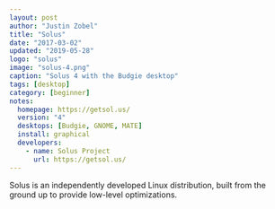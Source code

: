 ```yaml
---
layout: post
author: "Justin Zobel"
title: "Solus"
date: "2017-03-02"
updated: "2019-05-28"
logo: "solus"
image: "solus-4.png"
caption: "Solus 4 with the Budgie desktop"
tags: [desktop]
category: [beginner]
notes:
  homepage: https://getsol.us/
  version: "4"
  desktops: [Budgie, GNOME, MATE]
  install: graphical
  developers:
    - name: Solus Project
      url: https://getsol.us/
---
```


Solus is an independently developed Linux distribution, built from the ground up to provide low-level optimizations.
